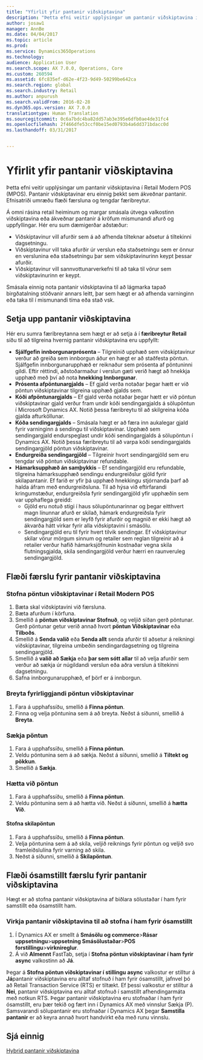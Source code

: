 ```yaml
---
title: "Yfirlit yfir pantanir viðskiptavina"
description: "Þetta efni veitir upplýsingar um pantanir viðskiptavina í Retail Modern POS (MPOS). Pantanir viðskiptavinar eru einnig þekkt sem ákveðnar pantanir. Efnisatriði umræðu flæði færsluna og tengdar færibreytur."
author: josaw1
manager: AnnBe
ms.date: 04/04/2017
ms.topic: article
ms.prod: 
ms.service: Dynamics365Operations
ms.technology: 
audience: Application User
ms.search.scope: AX 7.0.0, Operations, Core
ms.custom: 260594
ms.assetid: 6fc835ef-d62e-4f23-9d49-50299be642ca
ms.search.region: global
ms.search.industry: Retail
ms.author: anpurush
ms.search.validFrom: 2016-02-28
ms.dyn365.ops.version: AX 7.0.0
translationtype: Human Translation
ms.sourcegitcommit: 0c6a7bdc4ba82dd57ab3e395e6dfb0ae4de31fc4
ms.openlocfilehash: 2f466dfe53ccf0be15ed0793b4a6dd371bdacc0d
ms.lasthandoff: 03/31/2017


---
```


# <a name="customer-orders-overview"></a>Yfirlit yfir pantanir viðskiptavina

Þetta efni veitir upplýsingar um pantanir viðskiptavina í Retail Modern POS (MPOS). Pantanir viðskiptavinar eru einnig þekkt sem ákveðnar pantanir. Efnisatriði umræðu flæði færsluna og tengdar færibreytur.

Á omni rásina retail heiminum og margar smásala útvega valkostinn viðskiptavina eða ákveðnar pantanir á kröfum mismunandi afurð og uppfyllingar. Hér eru sum dæmigerðar aðstæður:

-   Viðskiptavinur vill afurðir sem á að afhenda tilteknar aðsetur á tiltekinni dagsetningu.
-   Viðskiptavinur vill taka afurðir úr verslun eða staðsetningu sem er önnur en verslunina eða staðsetningu þar sem viðskiptavinurinn keypt þessar afurðir.
-   Viðskiptavinur vill sannvottunarverkefni til að taka til vörur sem viðskiptavinurinn er keypt.

Smásala einnig nota pantanir viðskiptavina til að lágmarka tapað birgðatalning stöðvanir annars leitt, þar sem hægt er að afhenda varninginn eða taka til í mismunandi tíma eða stað vsk.

## <a name="set-up-customer-orders"></a>Setja upp pantanir viðskiptavina
Hér eru sumra færibreytanna sem hægt er að setja á í **færibreytur Retail** síðu til að tilgreina hvernig pantanir viðskiptavina eru uppfyllt:

-   **Sjálfgefin innborgunarprósenta** – Tilgreinið upphæð sem viðskiptavinur verður að greiða sem innborgun áður en hægt er að staðfesta pöntun. Sjálfgefin innborgunarupphæð er reiknaður sem prósenta af pöntuninni gildi. Eftir réttindi, aðstoðarmaður í verslun gæti verið hægt að hnekkja upphæð með því að nota **hnekking Innborgunar**.
-   **Prósenta afpöntunargjalds** – Ef gjald verða notaðar þegar hætt er við pöntun viðskiptavinar tilgreina upphæð gjalds sem.
-   **Kóði afpöntunargjalds** – Ef gjald verða notaðar þegar hætt er við pöntun viðskiptavinar gjald verður fram undir kóði sendingargjalds á sölupöntun í Microsoft Dynamics AX. Notið þessa færibreytu til að skilgreina kóða gjalda afturköllunar.
-   **Kóða sendingargjalds** – Smásala hægt er að færa inn aukalegar gjald fyrir varninginn á sendingu til viðskiptavinar. Upphæð sem sendingargjald endurspeglast undir kóði sendingargjalds á sölupöntun í Dynamics AX. Notið þessa færibreytu til að varpa kóði sendingargjalds sendingargjöld pöntun viðskiptavinar.
-   **Endurgreiða sendingargjöld** – Tilgreinir hvort sendingargjöld sem eru tengdar við pöntun viðskiptavinar refundable.
-   **Hámarksupphæð án samþykkis** – Ef sendingargjöld eru refundable, tilgreina hámarksupphæð sendingu endurgreiðslur gjöld fyrir skilapantanir. Ef farið er yfir þá upphæð hnekkingu stjórnanda þarf að halda áfram með endurgreiðsluna. Til að hýsa við eftirfarandi kringumstæður, endurgreiðsla fyrir sendingargjöld yfir upphæðin sem var upphaflega greidd:
    -   Gjöld eru notuð stigi í haus sölupöntunarinnar og þegar eitthvert magn línunnar afurð er skilað, hámark endurgreiðsla fyrir sendingargjöld sem er leyfð fyrir afurðir og magnið er ekki hægt að ákvarða hátt virkar fyrir alla viðskiptavini í smásölu.
    -   Sendingargjöld eru til fyrir hvert tilvik sendingar. Ef viðskiptavinur skilar vörur mörgum sinnum og retailer sem reglan tilgreinir að á retailer verður hafið hámarksjöfnunin kostnaðar vegna skila flutningsgjalda, skila sendingargjöld verður hærri en raunveruleg sendingargjöld.

## <a name="transaction-flow-for-customer-orders"></a>Flæði færslu fyrir pantanir viðskiptavina
### <a name="create-a-customer-order-in-retail-modern-pos"></a>Stofna pöntun viðskiptavinar í Retail Modern POS

1.  Bæta skal viðskiptavini við færsluna.
2.  Bæta afurðum í körfuna.
3.  Smellið á **pöntun viðskiptavinar Stofnuð**, og veljið síðan gerð pöntunar. Gerð pöntunar getur verið annað hvort **pöntun Viðskiptavinar** eða **Tilboðs**.
4.  Smellið á **Senda valið** eða **Senda allt** senda afurðir til aðsetur á reikningi viðskiptavinar, tilgreina umbeðin sendingardagsetning og tilgreina sendingargjöld.
5.  Smellið á **valið að Sækja** eða **þar sem sótt allar** til að velja afurðir sem verður að sækja úr núgildandi verslun eða aðra verslun á tiltekinni dagsetningu.
6.  Safna innborgunarupphæð, ef þörf er á innborgun.

### <a name="edit-an-existing-customer-order"></a>Breyta fyrirliggjandi pöntun viðskiptavinar

1.  Fara á upphafssíðu, smellið á **Finna pöntun**.
2.  Finna og velja pöntunina sem á að breyta. Neðst á síðunni, smellið á **Breyta**.

### <a name="pick-up-an-order"></a>Sækja pöntun

1.  Fara á upphafssíðu, smellið á **Finna pöntun**.
2.  Veldu pöntunina sem á að sækja. Neðst á síðunni, smellið á **Tiltekt og pökkun**.
3.  Smellið á **Sækja**.

### <a name="cancel-an-order"></a>Hætta við pöntun

1.  Fara á upphafssíðu, smellið á **Finna pöntun**.
2.  Veldu pöntunina sem á að hætta við. Neðst á síðunni, smellið á **hætta Við**.

#### <a name="create-a-return-order"></a>Stofna skilapöntun

1.  Fara á upphafssíðu, smellið á **Finna pöntun**.
2.  Velja pöntunina sem á að skila, veljið reiknings fyrir pöntun og veljið svo framleiðslulína fyrir varning að skila.
3.  Neðst á síðunni, smellið á **Skilapöntun**.

## <a name="asynchronous-transaction-flow-for-customer-orders"></a>Flæði ósamstillt færslu fyrir pantanir viðskiptavina
Hægt er að stofna pantanir viðskiptavina af biðlara sölustaðar í ham fyrir samstillt eða ósamstillt ham.

### <a name="enable-customer-orders-to-be-created-in-asynchronous-mode"></a>Virkja pantanir viðskiptavina til að stofna í ham fyrir ósamstillt

1.  Í Dynamics AX er smellt á **Smásölu og commerce**&gt;**Rásar uppsetningu**&gt;**uppsetning Smásölustaðar**&gt;**POS forstillingu**&gt;**virknireglur**.
2.  Á við **Almennt** FastTab, setja í **Stofna pöntun viðskiptavinar í ham fyrir async** valkostinn að **Já**.

Þegar á **Stofna pöntun viðskiptavinar í stillingu async** valkostur er stilltur á **Já**pantanir viðskiptavina eru alltaf stofnuð í ham fyrir ósamstillt, jafnvel þó að Retail Transaction Service (RTS) er tiltækt. Ef þessi valkostur er stilltur á **Nei**, pantanir viðskiptavina eru alltaf stofnuð í samstillt afhendingarmáta með notkun RTS. Þegar pantanir viðskiptavina eru stofnaðar í ham fyrir ósamstillt, eru þær tekið og fært inn í Dynamics AX með vinnslur Sækja (P). Samsvarandi sölupantanir eru stofnaðar í Dynamics AX þegar **Samstilla pantanir** er að keyra annað hvort handvirkt eða með runu vinnslu.

<a name="see-also"></a>Sjá einnig
--------

[Hybrid pantanir viðskiptavina](hybrid-customer-orders.md)


